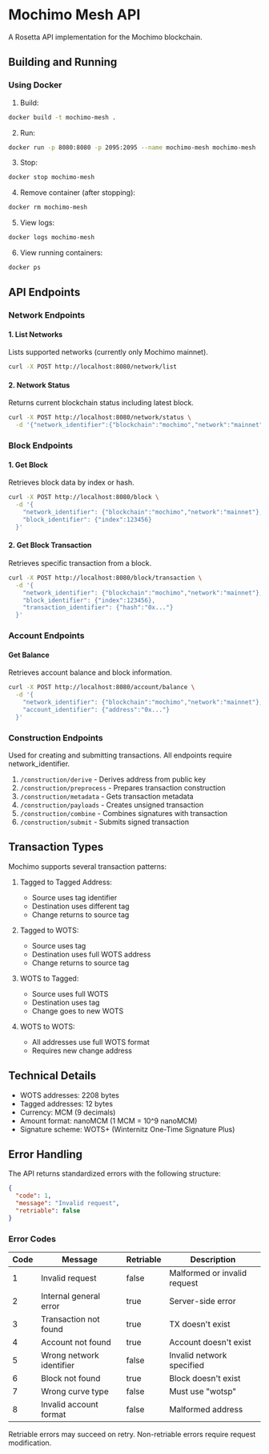 # Mochimo Mesh API

A Rosetta API implementation for the Mochimo blockchain.

## Building and Running

### Using Docker

1. Build:
```bash
docker build -t mochimo-mesh .
```

2. Run:
```bash
docker run -p 8080:8080 -p 2095:2095 --name mochimo-mesh mochimo-mesh
```

3. Stop:
```bash 
docker stop mochimo-mesh
```

4. Remove container (after stopping):
```bash
docker rm mochimo-mesh
```

5. View logs:
```bash
docker logs mochimo-mesh
```

6. View running containers:
```bash
docker ps
```

## API Endpoints

### Network Endpoints

#### 1. List Networks
Lists supported networks (currently only Mochimo mainnet).
```bash
curl -X POST http://localhost:8080/network/list
```

#### 2. Network Status
Returns current blockchain status including latest block.
```bash
curl -X POST http://localhost:8080/network/status \
  -d '{"network_identifier":{"blockchain":"mochimo","network":"mainnet"}}'
```

### Block Endpoints

#### 1. Get Block
Retrieves block data by index or hash.
```bash
curl -X POST http://localhost:8080/block \
  -d '{
    "network_identifier": {"blockchain":"mochimo","network":"mainnet"},
    "block_identifier": {"index":123456}
  }'
```

#### 2. Get Block Transaction
Retrieves specific transaction from a block.
```bash
curl -X POST http://localhost:8080/block/transaction \
  -d '{
    "network_identifier": {"blockchain":"mochimo","network":"mainnet"},
    "block_identifier": {"index":123456},
    "transaction_identifier": {"hash":"0x..."}
  }'
```

### Account Endpoints

#### Get Balance
Retrieves account balance and block information.
```bash
curl -X POST http://localhost:8080/account/balance \
  -d '{
    "network_identifier": {"blockchain":"mochimo","network":"mainnet"},
    "account_identifier": {"address":"0x..."}
  }'
```

### Construction Endpoints

Used for creating and submitting transactions. All endpoints require network_identifier.

1. `/construction/derive` - Derives address from public key
2. `/construction/preprocess` - Prepares transaction construction
3. `/construction/metadata` - Gets transaction metadata
4. `/construction/payloads` - Creates unsigned transaction
5. `/construction/combine` - Combines signatures with transaction
6. `/construction/submit` - Submits signed transaction

## Transaction Types

Mochimo supports several transaction patterns:

1. Tagged to Tagged Address:
   - Source uses tag identifier
   - Destination uses different tag
   - Change returns to source tag

2. Tagged to WOTS:
   - Source uses tag
   - Destination uses full WOTS address  
   - Change returns to source tag

3. WOTS to Tagged:
   - Source uses full WOTS
   - Destination uses tag
   - Change goes to new WOTS

4. WOTS to WOTS:
   - All addresses use full WOTS format
   - Requires new change address

## Technical Details

- WOTS addresses: 2208 bytes
- Tagged addresses: 12 bytes 
- Currency: MCM (9 decimals)
- Amount format: nanoMCM (1 MCM = 10^9 nanoMCM)
- Signature scheme: WOTS+ (Winternitz One-Time Signature Plus)

## Error Handling

The API returns standardized errors with the following structure:
```json
{
  "code": 1,
  "message": "Invalid request",
  "retriable": false
}
```

### Error Codes

| Code | Message | Retriable | Description |
|------|---------|-----------|-------------|
| 1 | Invalid request | false | Malformed or invalid request |
| 2 | Internal general error | true | Server-side error |
| 3 | Transaction not found | true | TX doesn't exist |
| 4 | Account not found | true | Account doesn't exist |
| 5 | Wrong network identifier | false | Invalid network specified |
| 6 | Block not found | true | Block doesn't exist |
| 7 | Wrong curve type | false | Must use "wotsp" |
| 8 | Invalid account format | false | Malformed address |

Retriable errors may succeed on retry. Non-retriable errors require request modification.